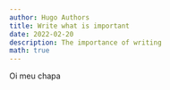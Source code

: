```yaml
---
author: Hugo Authors
title: Write what is important
date: 2022-02-20
description: The importance of writing
math: true
---
```


Oi meu chapa